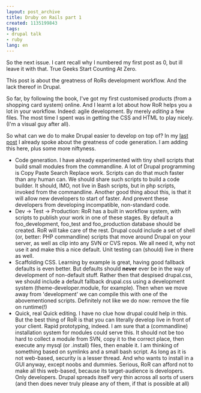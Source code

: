 ```yaml
---
layout: post_archive
title: Druby on Rails part 1
created: 1135199843
tags:
- drupal talk
- ruby
lang: en
---
```

So the next issue. I cant recall why I numbered my first post as 0, but ill leave it with that. True Geeks Start Counting At Zero.

This post is about the greatness of RoRs development workflow. And the lack thereof in Drupal.

So far, by following the book, I've got my first customised products (from a shopping card system) online. And I learnt a lot about how RoR helps you a lot in your workflow. Indeed: agile development. By merely <em>editing</em> a few files. The most time I spent was in getting the CSS and HTML to play nicely. (I'm a visual guy after all).

So what can we do to make Drupal easier to develop on top of? In my <a href="/node/381">last post</a> I already spoke about the greatness of code generation. I am adding this here, plus some more niftyness.
<ul>
<li>Code generation. I have already experimented with tiny shell scripts that build small modules from the commandline. A lot of Drupal programming is Copy Paste Search Replace work. Scripts can do that much faster than any human can. We should share such scripts to build a code builder. It should, IMO, not live in Bash scripts, but in php scripts, invoked from the commandline.
 Another good thing about this, is that it will allow new developers to start of faster. And prevent these developers from developing incompatible, non-standard code.</li>
<li>Dev -> Test -> Production: RoR has a built in workflow system, with scripts to publish your work in one of these stages. By default a foo_development, foo_test and foo_production database should be created. RoR will take care of the rest. Drupal could include a set of shell (or, better: PHP commandline) scripts that move around Drupal on your server, as well as clip into any SVN or CVS repos. We all need it, why not use it and make this a nice default. Unit testing can (should) live in there as well.</li>
<li>Scaffolding CSS. Learning by example is great, having good fallback defaults is even better. But defaults should <strong>never</strong> ever be in the way of development of non-default stuff. Rather then that despised drupal.css, we should include a default fallback drupal.css using a development system (theme-developer.module, for example). Then when we move away from 'development' we can compile this with one of the abovementioned scripts. Definitely not like we do now: remove the file on runtime(!)</li>
<li>Quick, real Quick editing. I have no clue how drupal could help in this. But the best thing of RoR is that you can literally develop live in front of your client. Rapid prototyping, indeed. I am sure that a (commandline) installation system for modules could serve this. It should not be too hard to collect a module from SVN, copy it to the correct place, then execute any mysql (or .install) files, then enable it. I am thinking of something based on symlinks and a small bash script. As long as it is not web-based, security is a lesser thread. 
And who wants to install in a GUI anyway, except noobs and dummies. Serious, RoR can afford not to make all this web-based, because its target-audience is developers. Only developers. Drupal spreads itself very thin across all sorts of users (and then does never truly please any of them, if that is possible at all)</li>
</ul>
